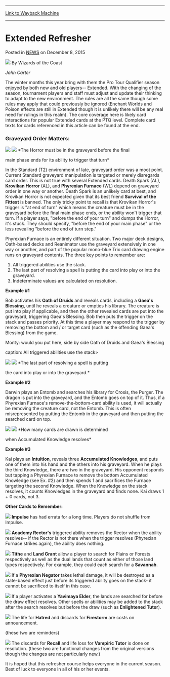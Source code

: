 
---
[Link to Wayback Machine](https://web.archive.org/web/20220704090849/https://magic.wizards.com/en/articles/archive/extended-refresher-2001-12-04)

[_metadata_:author]:- "Wizards of the Coast"
[_metadata_:description]:- "John Carter The winter months this year bring with them the Pro Tour Qualifier season enjoyed by both new and old players-- Extended. With the changing of the season, tournament players and staff must adjust and update their thinking to adapt to the new environment. The rules are all the same though some rules may apply that could previously be ignored (Enchant Worlds and"
[_metadata_:generator]:- "Drupal 7 (http://drupal.org)"
[_metadata_:node]:- "938726"
[_metadata_:path_date]:- "2001-12-04"
[_metadata_:publish_date]:- "2015-12-08"
[_metadata_:source]:- "div-main-content"
[_metadata_:title]:- "Extended Refresher"
[_metadata_:wayback_capture_timestamp]:- "2022-07-04 09:08:49"
[_metadata_:wayback_raw_url]:- "https://web.archive.org/web/20220704090849id_/https://magic.wizards.com/en/articles/archive/extended-refresher-2001-12-04"
[_metadata_:wayback_url]:- "https://magic.wizards.com/en/articles/archive/extended-refresher-2001-12-04"
---


Extended Refresher
==================



 Posted in [NEWS](/en/articles)
 on December 8, 2015 






![](https://media.magic.wizards.com/styles/auth_small/public/images/person/wizards_author.jpg)
By Wizards of the Coast











*John Carter*


The winter months this year bring with them the Pro Tour Qualifier season enjoyed by both new and old players-- Extended. With the changing of the season, tournament players and staff must adjust and update their thinking to adapt to the new environment. The rules are all the same though some rules may apply that could previously be ignored (Enchant Worlds and Poison effects are still in Extended though it is unlikely there will be any real need for rulings in this realm). The core coverage here is likely card interactions for popular Extended cards at the PTQ level. Complete card texts for cards referenced in this article can be found at the end.


### Graveyard Order Matters:


[![](https://gatherer.wizards.com/Handlers/Image.ashx?type=card&name=Phyrexian+Furnace)](https://gatherer.wizards.com/Pages/Card/Details.aspx?name=Phyrexian+Furnace) [![](https://gatherer.wizards.com/Handlers/Image.ashx?type=card&name=Krovikan+Horror)](https://gatherer.wizards.com/Pages/Card/Details.aspx?name=Krovikan+Horror)
*The Horror must be in the graveyard before the final  

main phase ends for its ability to trigger that turn*


In the Standard (T2) environment of late, graveyard order was a moot point. Current Standard graveyard manipulation is targeted or merely disregards card order. This is not true with several Extended cards. Death Spark (AL), **Krovikan Horror** (AL), and **Phyrexian Furnace** (WL) depend on graveyard order in one way or another. Death Spark is an unlikely card at best, and Krovikan Horror is not expected given that its best friend **Survival of the Fittest** is banned. The only tricky point to recall is that Krovikan Horror's trigger is "at end of turn" which means the creature must be in the graveyard before the final main phase ends, or the ability won't trigger that turn. If a player says, "before the end of your turn" and dumps the Horror, it's stuck. They should specify, "before the end of your main phase" or the less revealing "before the end of turn step."


Phyrexian Furnace is an entirely different situation. Two major deck designs, Oath-based decks and Reanimator use the graveyard extensively in one way or another, and part of the popular mono-blue Trix card drawing engine runs on graveyard contents. The three key points to remember are:


1. All triggered abilities use the stack.
2. The last part of resolving a spell is putting the card into play or into the graveyard.
3. Indeterminate values are calculated on resolution.

**Example #1**


Bob activates his **Oath of Druids** and reveals cards, including a **Gaea's Blessing**, until he reveals a creature or empties his library. The creature is put into play if applicable, and then the other revealed cards are put into the graveyard, triggering Gaea's Blessing. Bob then puts the trigger on the stack and passes priority. At this time a player may respond to the trigger by removing the bottom and / or target card (such as the offending Gaea's Blessing) from the game.


Monty: would you put here, side by side Oath of Druids and Gaea's Blessing  

caption: All triggered abilities use the stack>


[![](https://gatherer.wizards.com/Handlers/Image.ashx?type=card&name=Entomb)](https://gatherer.wizards.com/Pages/Card/Details.aspx?name=Entomb) [![](https://gatherer.wizards.com/Handlers/Image.ashx?type=card&name=Crosis%2C+the+Purger)](https://gatherer.wizards.com/Pages/Card/Details.aspx?name=Crosis%2C+the+Purger)
*The last part of resolving a spell is putting  

the card into play or into the graveyard.*


**Example #2**


Darwin plays an Entomb and searches his library for Crosis, the Purger. The dragon is put into the graveyard, and the Entomb goes on top of it. Thus, if a Phyrexian Furnace's remove-the-bottom-card ability is used, it will actually be removing the creature card, not the Entomb. This is often misrepresented by putting the Entomb in the graveyard and then putting the searched card on top.


[![](https://gatherer.wizards.com/Handlers/Image.ashx?type=card&name=Accumulated+Knowledge)](https://gatherer.wizards.com/Pages/Card/Details.aspx?name=Accumulated+Knowledge) [![](https://gatherer.wizards.com/Handlers/Image.ashx?type=card&name=Intuition)](https://gatherer.wizards.com/Pages/Card/Details.aspx?name=Intuition)
*How many cards are drawn is determined  

when Accumulated Knowledge resolves* 


**Example #3**


Kai plays an **Intuition**, reveals three **Accumulated Knowledges**, and puts one of them into his hand and the others into his graveyard. When he plays the third Knowledge, there are two in the graveyard. His opponent responds but tapping a Phyrexian Furnace to remove the bottom Accumulated Knowledge (see Ex. #2) and then spends 1 and sacrifices the Furnace targeting the second Knowledge. When the Knowledge on the stack resolves, it counts Knowledges in the graveyard and finds none. Kai draws 1 + 0 cards, not 3.


**Other Cards to Remember:**


[![](https://gatherer.wizards.com/Handlers/Image.ashx?type=card&name=Impulse)](https://gatherer.wizards.com/Pages/Card/Details.aspx?name=Impulse)
**Impulse** has had errata for a long time. Players do not shuffle from Impulse.


[![](https://gatherer.wizards.com/Handlers/Image.ashx?type=card&name=Academy+Rector)](https://gatherer.wizards.com/Pages/Card/Details.aspx?name=Academy+Rector)
**Academy Rector's** triggered ability removes the Rector when the ability resolves-- if the Rector is not there when the trigger resolves (Phyrexian Furnace strikes again), the ability does nothing.


[![](https://gatherer.wizards.com/Handlers/Image.ashx?type=card&name=Tithe)](https://gatherer.wizards.com/Pages/Card/Details.aspx?name=Tithe)
**Tithe** and **Land Grant** allow a player to search for Plains or Forests respectively as well as the dual lands that count as either of those land types respectively. For example, they could each search for a **Savannah**.


[![](https://gatherer.wizards.com/Handlers/Image.ashx?type=card&name=Phyrexian+Negator)](https://gatherer.wizards.com/Pages/Card/Details.aspx?name=Phyrexian+Negator)
If a **Phyrexian Negator** takes lethal damage, it will be destroyed as a state-based effect just before its triggered ability goes on the stack- it cannot be sacrificed to itself in this case.


[![](https://gatherer.wizards.com/Handlers/Image.ashx?type=card&name=Yavimaya+Elder)](https://gatherer.wizards.com/Pages/Card/Details.aspx?name=Yavimaya+Elder)
If a player activates a **Yavimaya Elder**, the lands are searched for before the draw effect resolves. Other spells or abilities may be added to the stack after the search resolves but before the draw (such as **Enlightened Tutor**).


[![](https://gatherer.wizards.com/Handlers/Image.ashx?type=card&name=Firestorm)](https://gatherer.wizards.com/Pages/Card/Details.aspx?name=Firestorm)
The life for **Hatred** and discards for **Firestorm** are costs on announcement.  

(these two are reminders)


[![](https://gatherer.wizards.com/Handlers/Image.ashx?type=card&name=Recall)](https://gatherer.wizards.com/Pages/Card/Details.aspx?name=Recall)
The discards for **Recall** and life loss for **Vampiric Tutor** is done on resolution. (these two are functional changes from the original versions though the changes are not particularly new.)


It is hoped that this refresher course helps everyone in the current season. Best of luck to everyone in all of his or her events.


   







